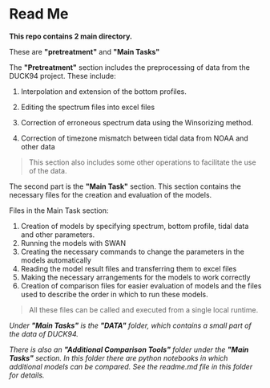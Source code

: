 # Read Me

**This repo contains 2 main directory.**

These are **"pretreatment"** and **"Main Tasks"**

The **"Pretreatment"** section includes the preprocessing of data from the DUCK94 project. These include: 

1. Interpolation and extension of the bottom profiles.

2. Editing the spectrum files into excel files

3. Correction of erroneous spectrum data using the Winsorizing method.

4. Correction of timezone mismatch between tidal data from NOAA and other data


> This section also includes some other operations to facilitate the use of the data.

The second part is the **"Main Task"** section. This section contains the necessary files for the creation and evaluation of the models.

Files in the Main Task section:
1. Creation of models by specifying spectrum, bottom profile, tidal data and other parameters.
2. Running the models with SWAN
3. Creating the necessary commands to change the parameters in the models automatically
4. Reading the model result files and transferring them to excel files
5. Making the necessary arrangements for the models to work correctly
6. Creation of comparison files for easier evaluation of models
and the files used to describe the order in which to run these models.

> All these files can be called and executed from a single local runtime.

_Under **"Main Tasks"** is the **"DATA"** folder, which contains a small part of the data of DUCK94._

_There is also an **"Additional Comparison Tools"** folder under the **"Main Tasks"** section. In this folder there are python notebooks in which additional models can be compared. See the readme.md file in this folder for details._


